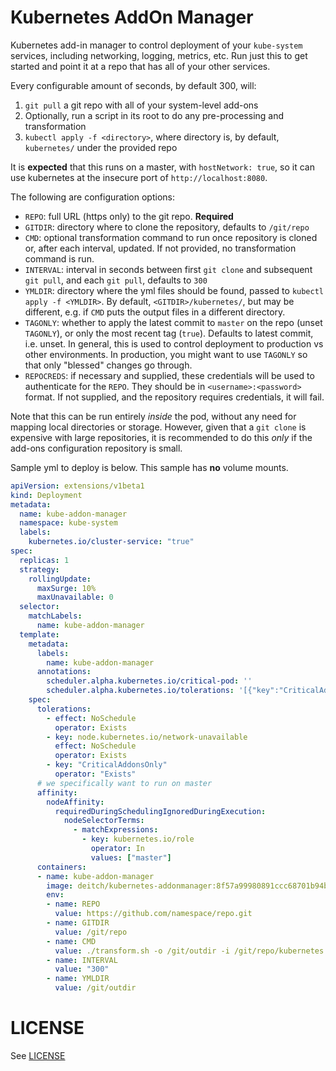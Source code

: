 # Kubernetes AddOn Manager
Kubernetes add-in manager to control deployment of your `kube-system` services, including networking, logging, metrics, etc. Run just this to get started and point it at a repo that
has all of your other services.

Every configurable amount of seconds, by default 300, will:

1. `git pull` a git repo with all of your system-level add-ons
2. Optionally, run a script in its root to do any pre-processing and transformation
3. `kubectl apply -f <directory>`, where directory is, by default, `kubernetes/` under the provided repo

It is **expected** that this runs on a master, with `hostNetwork: true`, so it can use kubernetes at the insecure port of `http://localhost:8080`.

The following are configuration options:

* `REPO`: full URL (https only) to the git repo. **Required**
* `GITDIR`: directory where to clone the repository, defaults to `/git/repo`
* `CMD`: optional transformation command to run once repository is cloned or, after each interval, updated. If not provided, no transformation command is run.
* `INTERVAL`: interval in seconds between first `git clone` and subsequent `git pull`, and each `git pull`, defaults to `300`
* `YMLDIR`: directory where the yml files should be found, passed to `kubectl apply -f <YMLDIR>`. By default, `<GITDIR>/kubernetes/`, but may be different, e.g. if `CMD` puts the output files in a different directory.
* `TAGONLY`: whether to apply the latest commit to `master` on the repo (unset `TAGONLY`), or only the most recent tag (`true`). Defaults to latest commit, i.e. unset. In general, this is used to control deployment to production vs other environments. In production, you might want to use `TAGONLY` so that only "blessed" changes go through.
* `REPOCREDS`: if necessary and supplied, these credentials will be used to authenticate for the `REPO`. They should be in `<username>:<password>` format. If not supplied, and the repository requires credentials, it will fail.

Note that this can be run entirely _inside_ the pod, without any need for mapping local directories or storage. However, given that a `git clone` is expensive with large repositories, it is recommended to do this _only_ if the add-ons configuration repository is small.

Sample yml to deploy is below. This sample has **no** volume mounts.

```yml
apiVersion: extensions/v1beta1
kind: Deployment
metadata:
  name: kube-addon-manager
  namespace: kube-system
  labels:
    kubernetes.io/cluster-service: "true"
spec:
  replicas: 1
  strategy:
    rollingUpdate:
      maxSurge: 10%
      maxUnavailable: 0
  selector:
    matchLabels:
      name: kube-addon-manager
  template:
    metadata:
      labels:
        name: kube-addon-manager
      annotations:
        scheduler.alpha.kubernetes.io/critical-pod: ''
        scheduler.alpha.kubernetes.io/tolerations: '[{"key":"CriticalAddonsOnly", "operator":"Exists"}]'
    spec:
      tolerations:
        - effect: NoSchedule
          operator: Exists
        - key: node.kubernetes.io/network-unavailable
          effect: NoSchedule
          operator: Exists
        - key: "CriticalAddonsOnly"
          operator: "Exists"
      # we specifically want to run on master
      affinity:
        nodeAffinity:
          requiredDuringSchedulingIgnoredDuringExecution:
            nodeSelectorTerms:
              - matchExpressions:
                - key: kubernetes.io/role
                  operator: In
                  values: ["master"]
      containers:
      - name: kube-addon-manager
        image: deitch/kubernetes-addonmanager:8f57a99980891ccc68701b94b94342f7ae0e02d6
        env:
        - name: REPO
          value: https://github.com/namespace/repo.git
        - name: GITDIR
          value: /git/repo
        - name: CMD
          value: ./transform.sh -o /git/outdir -i /git/repo/kubernetes
        - name: INTERVAL
          value: "300"
        - name: YMLDIR
          value: /git/outdir
```

# LICENSE
See [LICENSE](./LICENSE)

